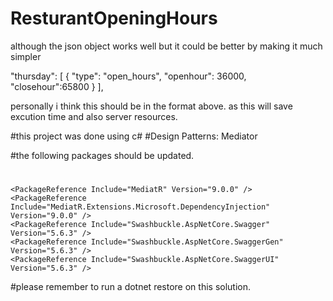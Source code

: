 # ResturantOpeningHours

although the json object works well but it could be better by making it much simpler 

 "thursday": [
 {
 "type": "open_hours",
 "openhour": 36000,
 "closehour":65800
 }
 ],
 
 personally i think this should be in the format above. as this will save excution time and also server resources. 

#this project was done using c# 
#Design Patterns: Mediator 

#the following packages should be updated. 

#  <ItemGroup>
    <PackageReference Include="MediatR" Version="9.0.0" />
    <PackageReference Include="MediatR.Extensions.Microsoft.DependencyInjection" Version="9.0.0" />
    <PackageReference Include="Swashbuckle.AspNetCore.Swagger" Version="5.6.3" />
    <PackageReference Include="Swashbuckle.AspNetCore.SwaggerGen" Version="5.6.3" />
    <PackageReference Include="Swashbuckle.AspNetCore.SwaggerUI" Version="5.6.3" />
  </ItemGroup>

  #please remember to run a dotnet restore on this solution. 
